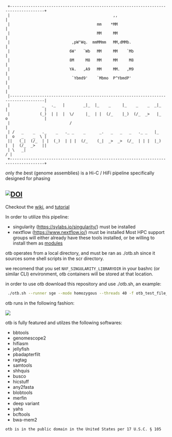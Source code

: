 ```
 +-------------------------------------------------------------------------------------+
 |                                             ,,                                      |
 |                                      mm    *MM                                      |
 |                                      MM     MM                                      |
 |                           ,pW"Wq.  mmMMmm   MM,dMMb.                                |
 |                          6W'   `Wb   MM     MM    `Mb                               |
 |                          8M     M8   MM     MM     M8                               |
 |                          YA.   ,A9   MM     MM.   ,M9                               |
 |                           `Ybmd9'    `Mbmo  P^YbmdP'                                |
 |                                                                                     |
 |-------------------------------------------------------------------------------------|
 |              _   ._   |        _|_  |_    _     |_    _    _  _|_  |                |
 |             (_)  | |  |  \/     |_  | |  (/_    |_)  (/_  _>   |_  o                |
 |                          /                                                          |
 | /   _    _   ._    _   ._ _    _      _.   _   _   _   ._ _   |_   |  o   _    _  \ |
 ||   (_|  (/_  | |  (_)  | | |  (/_    (_|  _>  _>  (/_  | | |  |_)  |  |  (/_  _>   ||
 | \   _|                                                                            / |
 +-------------------------------------------------------------------------------------+

```
*o*nly *t*he *b*est (genome assemblies) is a Hi-C / HiFi pipeline specifically designed for phasing

[![DOI](https://zenodo.org/badge/DOI/10.5281/zenodo.6689817.svg)](https://doi.org/10.5281/zenodo.6689817)
---

Checkout the [wiki](https://github.com/molikd/otb/wiki), and [tutorial](https://github.com/molikd/otb/wiki/Tutorial)

In order to utilize this pipeline:
  - singularity \(https://sylabs.io/singularity/) must be installed
  - nextflow \(https://www.nextflow.io/) must be installed
Most HPC support groups will either already have these tools installed, or be willing to install them as [modules](http://modules.sourceforge.net/)

otb operates from a local directory, and must be ran as ./otb.sh since it sources some shell scripts in the scr directory.

we recomend that you set `NXF_SINGULARITY_LIBRARYDIR` in your bashrc (or similar CLI) environment, otb containers will be stored at that location. 

in order to use otb download this repository and use ./otb.sh, an example:

```bash
 ./otb.sh --runner sge --mode homozygous --threads 40 -f otb_test_file_R2.fastq -r otb_test_file_R1.fastq --polish-type simple --reads otb_test.bam
```

otb runs in the following fashion:

[![](https://mermaid.ink/img/pako:eNqlVk1v2zAM_SuCTw7QdsCOOWwY0A277NTdksJQbDrWaouuJDcN0vz3iZJsy4ndAlvRJBT5SD2Rzx-nJMcCknWyV7yt2O_7rWT2r0AJG_q6e_QONLtNp0GxnNe1puWdrh7Z7e0XBvIltR-BSjYgDeOyYKWoQbO8gvwJipUvYTEOr4XcdzVXwhxPXAGTcIh9LEdpuJCgNFPw3AkFxdezLxHDqNTbETR9MgqkBR5kjbx4p-JqoY5E---rLFCBV6FNSO93dLkSXk1Z42HTG0xY4p0MjQtlJ9AQ6fEUcq3KSq4NT53NyH7-5DyrmYQXS0qgTAvQuRI7YBpLc6B-hoheLW6z403YxFp-VnNgG8xs0Nh6qf-9wkcQl_JT_BDfHn6l4ZdaQYIZNBAd0-H_QF0fS6GrdLBC-0LC6Cb4HiQ29sDYQhrZ05R-b0qoRK5NV5Zpb0yhWxmO0dk6JxtyBtsjTcwgs2214F59Qw3XHEJG2aMebUbmXKm1fHB1BfSCG6EFWqUYFmdEOZ-XubFzjBuK07V7HZjQy_jeanskydyaoWQt1rbjUDDsTNv1qr9IdBX9NuGq4JV2RMlY5OlQMzQjf8-SXBFJWkZUxqjLavhxBxmaClTmprTYMn_OfqhXeTPcFjAz3VzuqWvKe_1c6KrQmR8HncdbdJr4TASf1eiQe1FqSl_xveF7x9mbd-1x3Cki66MumZa6quzdWbvEYEfg4BnQPjlDmVW8jTaj3lhPjebYwlKBQ8VN9iRkkWHZt4N8jHwMy0CXLu6Fa_fi7Ha8NJBYuovKjYR7rc9LZY6oiYJ6-LxU_ej_VbCRcD6QbYxcFO9_S3hGyB49M0XPRYumreHN36k8tiTYi30Kc2n0hlasXz1-UK0BZfFvkwofpBQAbYBe5vXkfdUMVUbgk18yVCzK7Uc0KeFHPsn2qPgBFhP3P24A3lzNMYjKLoYn54psVztar8Zj7vLSINZe1_2C3oM0SN3pCRX_HAyY8N44Fp2JDvVmbwozmFgRk4B7WiQ3iSXScFHY99cTobaJFXsD22RtzRIVaLNNtvJskV1bcAPfC2FQJeuS1xpuEt4ZfDjKfHB41L3g9nW4Cd7zXynF6W8)](https://mermaid-js.github.io/mermaid-live-editor/edit/#pako:eNqlVk1v2zAM_SuCTw7QdsCOOWwY0A277NTdksJQbDrWaouuJDcN0vz3iZJsy4ndAlvRJBT5SD2Rzx-nJMcCknWyV7yt2O_7rWT2r0AJG_q6e_QONLtNp0GxnNe1puWdrh7Z7e0XBvIltR-BSjYgDeOyYKWoQbO8gvwJipUvYTEOr4XcdzVXwhxPXAGTcIh9LEdpuJCgNFPw3AkFxdezLxHDqNTbETR9MgqkBR5kjbx4p-JqoY5E---rLFCBV6FNSO93dLkSXk1Z42HTG0xY4p0MjQtlJ9AQ6fEUcq3KSq4NT53NyH7-5DyrmYQXS0qgTAvQuRI7YBpLc6B-hoheLW6z403YxFp-VnNgG8xs0Nh6qf-9wkcQl_JT_BDfHn6l4ZdaQYIZNBAd0-H_QF0fS6GrdLBC-0LC6Cb4HiQ29sDYQhrZ05R-b0qoRK5NV5Zpb0yhWxmO0dk6JxtyBtsjTcwgs2214F59Qw3XHEJG2aMebUbmXKm1fHB1BfSCG6EFWqUYFmdEOZ-XubFzjBuK07V7HZjQy_jeanskydyaoWQt1rbjUDDsTNv1qr9IdBX9NuGq4JV2RMlY5OlQMzQjf8-SXBFJWkZUxqjLavhxBxmaClTmprTYMn_OfqhXeTPcFjAz3VzuqWvKe_1c6KrQmR8HncdbdJr4TASf1eiQe1FqSl_xveF7x9mbd-1x3Cki66MumZa6quzdWbvEYEfg4BnQPjlDmVW8jTaj3lhPjebYwlKBQ8VN9iRkkWHZt4N8jHwMy0CXLu6Fa_fi7Ha8NJBYuovKjYR7rc9LZY6oiYJ6-LxU_ej_VbCRcD6QbYxcFO9_S3hGyB49M0XPRYumreHN36k8tiTYi30Kc2n0hlasXz1-UK0BZfFvkwofpBQAbYBe5vXkfdUMVUbgk18yVCzK7Uc0KeFHPsn2qPgBFhP3P24A3lzNMYjKLoYn54psVztar8Zj7vLSINZe1_2C3oM0SN3pCRX_HAyY8N44Fp2JDvVmbwozmFgRk4B7WiQ3iSXScFHY99cTobaJFXsD22RtzRIVaLNNtvJskV1bcAPfC2FQJeuS1xpuEt4ZfDjKfHB41L3g9nW4Cd7zXynF6W8)

otb is fully featured and utilzes the following softwares:
- bbtools
- genomescope2
- hifiasm
- jellyfish
- pbadapterfilt
- ragtag
- samtools
- shhquis
- busco
- hicstuff
- any2fasta
- blobtools
- merfin
- deep variant
- yahs
- bcftools
- bwa-mem2
```
otb is in the public domain in the United States per 17 U.S.C. § 105
```
